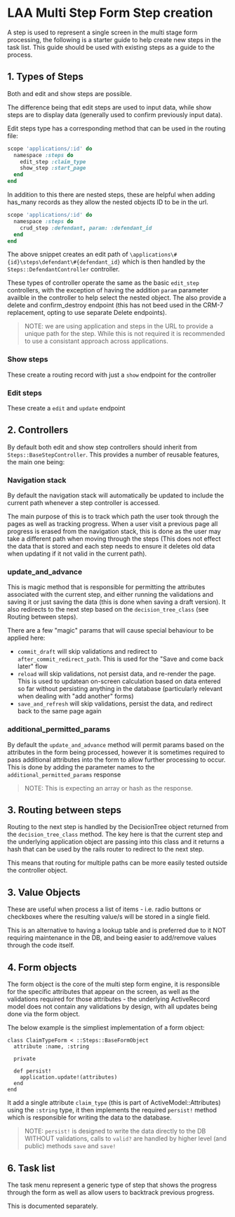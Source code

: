 # LAA Multi Step Form Step creation

A step is used to represent a single screen in the multi stage form
processing, the following is a starter guide to help create new steps
in the task list. This guide should be used with existing steps as a
guide to the process.

## 1. Types of Steps

Both and edit and show steps are possible.

The difference being that edit steps are used to input data, while show steps
are to display data (generally used to confirm previously input data).

Edit steps type has a corresponding method that can be used in the routing file:

```ruby
scope 'applications/:id' do
  namespace :steps do
    edit_step :claim_type
    show_step :start_page
  end
end
```

In addition to this there are nested steps, these are helpful when adding
has_many records as they allow the nested objects ID to be in the url.

```ruby
scope 'applications/:id' do
  namespace :steps do
    crud_step :defendant, param: :defendant_id
  end
end
```
The above snippet creates an edit path of
`\applications\#{id}\steps\defendant\#{defendant_id}`
which is then handled by the `Steps::DefendantController` controller.

These types of controller operate the same as the basic `edit_step`
controllers, with the exception of having the addition `param` parameter
availble in the controller to help select the nested object. The also
provide a delete and confirm_destroy endpoint (this has not beed used
in the CRM-7 replacement, opting to use separate Delete endpoints).

> NOTE: we are using application and steps in the URL to provide a unique path
> for the step. While this is not required it is recommended to use a consistant
> approach across applications.

### Show steps

These create a routing record with just a `show` endpoint for the controller

### Edit steps

These create a `edit` and `update` endpoint

## 2. Controllers

By default both edit and show step controllers should inherit from
`Steps::BaseStepController`. This provides a number of reusable features, the main
one being:

### Navigation stack

By default the navigation stack will automatically be updated to include the
current path whenever a step controller is accessed.

The main purpose of this is to track which path the user took through the pages
as well as tracking progress. When a user visit a previous page all progress is
erased from the navigation stack, this is done as the user may take a different
path when moving through the steps (This does not effect the data that is stored
and each step needs to ensure it deletes old data when updating if it not valid
in the current path).

### update_and_advance

This is magic method that is responsible for permitting the attributes associated
with the current step, and either running the validations and saving it or just
saving the data (this is done when saving a draft version). It also redirects to
the next step based on the `decision_tree_class` (see Routing between steps).

There are a few "magic" params that will cause special behaviour to be applied here:

* `commit_draft` will skip validations and redirect to `after_commit_redirect_path`. This is used for the "Save and come back later" flow
* `reload` will skip validations, not persist data, and re-render the page. This is used to updatean on-screen calculation based on data entered so far without persisting anything in the database (particularly relevant when dealing with "add another" forms)
* `save_and_refresh` will skip validations, persist the data, and redirect back to the same page again

### additional_permitted_params

By default the `update_and_advance` method will permit params based on the attributes
in the form being processed, however it is sometimes required to pass additional
attributes into the form to allow further processing to occur. This is done by
adding the parameter names to the `additional_permitted_params` response

> NOTE: This is expecting an array or hash as the response.

## 3. Routing between steps

Routing to the next step is handled by the DecisionTree object returned from the
`decision_tree_class` method. The key here is that the current step and the
underlying application object are passing into this class and it returns a
hash that can be used by the rails router to redirect to the next step.

This means that routing for multiple paths can be more easily tested outside
the controller object.

## 3. Value Objects

These are useful when process a list of items - i.e. radio buttons or checkboxes
where the resulting value/s will be stored in a single field.

This is an alternative to having a lookup table and is preferred due to it NOT
requiring maintenance in the DB, and being easier to add/remove values through
the code itself.

## 4. Form objects

The form object is the core of the multi step form engine, it is responsible for
the specific attributes that appear on the screen, as well as the validations
required for those attributes - the underlying ActiveRecord model does not contain
any validations by design, with all updates being done via the form object.

The below example is the simpliest implementation of a form object:

```
class ClaimTypeForm < ::Steps::BaseFormObject
  attribute :name, :string

  private

  def persist!
    application.update!(attributes)
  end
end
```

It add a single attribute `claim_type` (this is part of ActiveModel::Attributes)
using the `:string` type, it then implements the required `persist!` method which
is responsible for writing the data to the database.

> NOTE: `persist!` is designed to write the data directly to the DB WITHOUT validations,
> calls to `valid?` are handled by higher level (and public) methods `save` and `save!`

## 6. Task list

The task menu represent a generic type of step that shows the progress
through the form as well as allow users to backtrack previous progress.

This is documented separately.
